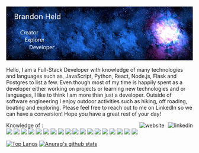 ![Header](https://github.com/brandonheld/brandonheld/blob/main/githubprofile.jpg)

Hello,
I am a Full-Stack Developer with knowledge of many technologies and languages such as, JavaScript, Python, React, Node.js, Flask and Postgres to list a few. Even though most of my time is happily spent as a developer either working on projects or learning new technologies and or languages, I like to think I am more than just a developer. Outside of software engineering I enjoy outdoor activities such as hiking, off roading, boating and exploring. Please feel free to reach out to me on LinkedIn so we can have a conversion! Hope you have a great rest of your day!

[<img align="right" src='https://cdn.jsdelivr.net/npm/simple-icons@3.0.1/icons/linkedin.svg' alt='linkedin' height='40' style="padding-left: 10px">](https://www.linkedin.com/in/brandon-held12/)  [<img align="right" src='https://cdn.jsdelivr.net/npm/simple-icons@3.0.1/icons/icloud.svg' alt='website' height='40'>](https://brandonheld.dev)  
  
Knowledge of :  
![](https://img.shields.io/badge/Linux-informational?style=plastic&logo=Linux&logoColor=white) ![](https://img.shields.io/badge/JavaScript-informational?style=plastic&logo=JavaScript&logoColor=white) ![](https://img.shields.io/badge/Python-informational?style=plastic&logo=Python&logoColor=white) ![](https://img.shields.io/badge/Node.js-informational?style=plastic&logo=Node.js&logoColor=white) ![](https://img.shields.io/badge/React-informational?style=plastic&logo=React&logoColor=white) ![](https://img.shields.io/badge/Redux-informational?style=plastic&logo=Redux&logoColor=white) ![](https://img.shields.io/badge/Flask-informational?style=plastic&logo=Flask&logoColor=white) ![](https://img.shields.io/badge/HTML5-informational?style=plastic&logo=HTML5&logoColor=white) ![](https://img.shields.io/badge/CSS3-informational?style=plastic&logo=CSS3&logoColor=white) ![](https://img.shields.io/badge/Postgres-informational?style=plastic&logo=PostgreSQL&logoColor=white) ![](https://img.shields.io/badge/Docker-informational?style=plastic&logo=Docker&logoColor=white) ![](https://img.shields.io/badge/Git-informational?style=plastic&logo=Git&logoColor=white) ![](https://img.shields.io/badge/GitHub-informational?style=plastic&logo=GitHub&logoColor=white) ![](https://img.shields.io/badge/AWS-informational?style=plastic&logo=Amazon-AWS&logoColor=white) ![](https://img.shields.io/badge/Heroku-informational?style=plastic&logo=Heroku&logoColor=white) ![](https://img.shields.io/badge/JSON-informational?style=plastic&logo=JSON&logoColor=white) ![](https://img.shields.io/badge/PHP-777BB4?style=plastic&logo=php&logoColor=white) ![](https://img.shields.io/badge/Laravel-FF2D20?style=for-the-badge&logo=laravel&logoColor=white)

[![Top Langs](https://github-readme-stats.vercel.app/api/top-langs/?username=brandonheld&theme=tokyonight&exclude_repo=javascript30&hide=Dockerfile)](https://github.com/anuraghazra/github-readme-stats)   [![Anurag's github stats](https://github-readme-stats.vercel.app/api?username=brandonheld&count_private=true&show_icons=true&theme=tokyonight&include_all_commits=true&hide=issues)](https://github.com/anuraghazra/github-readme-stats)
